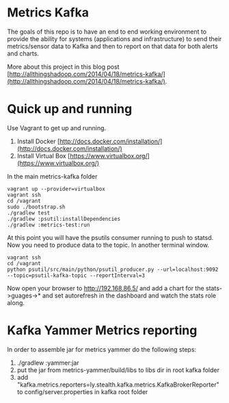 Metrics Kafka
=============
The goals of this repo is to have an end to end working environment to provide the ability for systems (applications
and infrastructure) to send their metrics/sensor data to Kafka and then to report on that data for both alerts and charts.

More about this project in this blog post [http://allthingshadoop.com/2014/04/18/metrics-kafka/](http://allthingshadoop.com/2014/04/18/metrics-kafka/).

Quick up and running
====================

Use Vagrant to get up and running.

1) Install Docker [http://docs.docker.com/installation/](http://docs.docker.com/installation/)    
2) Install Virtual Box [https://www.virtualbox.org/](https://www.virtualbox.org/)

In the main metrics-kafka folder

    vagrant up --provider=virtualbox
    vagrant ssh
    cd /vagrant 
    sudo ./bootstrap.sh 
    ./gradlew test
    ./gradlew :psutil:installDependencies
    ./gradlew :metrics-test:run

At this point you will have the psutils consumer running to push to statsd. Now you need to produce data to the topic.  In another terminal window.

    vagrant ssh
    cd /vagrant
    python psutil/src/main/python/psutil_producer.py --url=localhost:9092 --topic=psutil-kafka-topic --reportInterval=3

Now open your browser to http://192.168.86.5/ and add a chart for the stats->guages->* and set autorefresh in the dashboard and watch the stats role along.

Kafka Yammer Metrics reporting
==============================

In order to assemble jar for metrics yammer do the following steps:    
1) ./gradlew :yammer:jar    
2) put the jar from metrics-yammer/build/libs to libs dir in root kafka folder    
3) add "kafka.metrics.reporters=ly.stealth.kafka.metrics.KafkaBrokerReporter" to config/server.properties in kafka root folder    